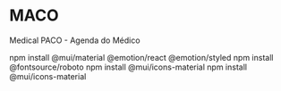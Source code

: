 # MACO
Medical PACO - Agenda do Médico



npm install @mui/material @emotion/react @emotion/styled
npm install @fontsource/roboto
npm install @mui/icons-material
npm install @mui/icons-material

